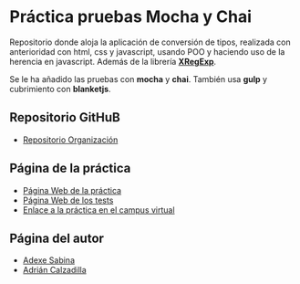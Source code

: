 # Práctica pruebas Mocha y Chai

Repositorio donde aloja la aplicación de conversión de tipos, realizada con anterioridad con html, css y javascript, usando POO y haciendo uso de la herencia en javascript. Además de la librería [**XRegExp**](http://xregexp.com/).

Se le ha añadido las pruebas con **mocha** y **chai**. También usa **gulp** y cubrimiento con **blanketjs**.

## Repositorio GitHuB

* [Repositorio Organización](https://github.com/ULL-ESIT-GRADOII-PL/mocha-y-chai-adrian_adexe)

## Página de la práctica

* [Página Web de la práctica](http://ull-esit-gradoii-pl.github.io/mocha-y-chai-adrian_adexe/)
* [Página Web de los tests](http://ull-esit-gradoii-pl.github.io/mocha-y-chai-adrian_adexe/test)
* [Enlace a la práctica en el campus virtual](https://campusvirtual.ull.es/1516/mod/page/view.php?id=182932)

## Página del autor

* [Adexe Sabina](http://alu0100769609.github.io/)
* [Adrián Calzadilla](http://adcalzadilla.github.io/)
